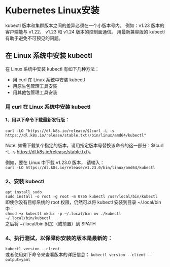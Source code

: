 # Kubernetes Linux安装
kubectl 版本和集群版本之间的差异必须在一个小版本号内。 例如：v1.23 版本的客户端能与 v1.22、 v1.23 和 v1.24 版本的控制面通信。 用最新兼容版的 kubectl 有助于避免不可预见的问题。
## 在 Linux 系统中安装 kubectl

在 Linux 系统中安装 kubectl 有如下几种方法：
- 用 curl 在 Linux 系统中安装 kubectl
- 用原生包管理工具安装
- 用其他包管理工具安装
### 用 curl 在 Linux 系统中安装 kubectl 

#### 1、用以下命令下载最新发行版：<br>

``
curl -LO "https://dl.k8s.io/release/$(curl -L -s https://dl.k8s.io/release/stable.txt)/bin/linux/amd64/kubectl"
``

Note:
如需下载某个指定的版本，请用指定版本号替换该命令的这一部分：​ $(curl -L -s https://dl.k8s.io/release/stable.txt)。 ​

例如，要在 Linux 中下载 v1.23.0 版本，
请输入：<br>
`curl -LO https://dl.k8s.io/release/v1.23.0/bin/linux/amd64/kubectl`

### 2、安装 kubectl
`apt install sudo`<br>
`sudo install -o root -g root -m 0755 kubectl /usr/local/bin/kubectl`<br>
即使你没有目标系统的 root 权限，仍然可以将 kubectl 安装到目录 ~/.local/bin 中：<br>
``
chmod +x kubectl
mkdir -p ~/.local/bin
mv ./kubectl ~/.local/bin/kubectl
``
<br>之后将 ~/.local/bin 附加（或前置）到 $PATH

### 4、执行测试，以保障你安装的版本是最新的：
`kubectl version --client`<br>
或者使用如下命令来查看版本的详细信息：
`kubectl version --client --output=yaml`<br>